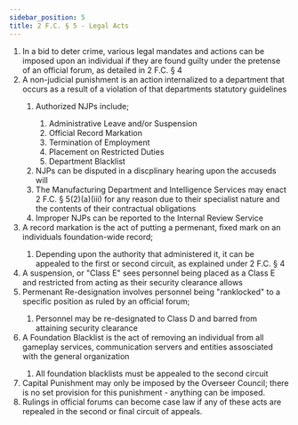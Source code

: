 ```yaml
---
sidebar_position: 5
title: 2 F.C. § 5 - Legal Acts
---
```


<ol>
	<li>In a bid to deter crime, various legal mandates and actions can be imposed upon an individual if they are found guilty under the pretense of an official forum, as detailed in 2 F.C. § 4</li>
	<li>A non-judicial punishment is an action internalized to a department that occurs as a result of a violation of that departments statutory guidelines</li>
	<ol style={{'list-style' : 'lower-alpha'}}>
		<li>Authorized NJPs include;</li>
		<ol style={{'list-style' : 'lower-roman'}}>
			<li>Administrative Leave and/or Suspension</li>
			<li>Official Record Markation</li>
			<li>Termination of Employment</li>
			<li>Placement on Restricted Duties</li>
			<li>Department Blacklist</li>
		</ol>
		<li>NJPs can be disputed in a discplinary hearing upon the accuseds will</li>
		<li>The Manufacturing Department and Intelligence Services may enact 2 F.C. § 5(2)(a)(iii) for any reason due to their specialist nature and the contents of their contractual obligations</li>
		<li>Improper NJPs can be reported to the Internal Review Service</li>
	</ol>
	<li>A record markation is the act of putting a permenant, fixed mark on an individuals foundation-wide record;</li>
	<ol style={{'list-style' : 'lower-alpha'}}>
		<li>Depending upon the authority that administered it, it can be appealed to the first or second circuit, as explained under 2 F.C. § 4</li>
	</ol>
	<li>A suspension, or "Class E" sees personnel being placed as a Class E and restricted from acting as their security clearance allows</li>
	<li>Permenant Re-designation involves personnel being "ranklocked" to a specific position as ruled by an official forum;</li>
	<ol style={{'list-style' : 'lower-alpha'}}>
		<li>Personnel may be re-designated to Class D and barred from attaining security clearance</li>
	</ol>
	<li>A Foundation Blacklist is the act of removing an individual from all gameplay services, communication servers and entities assosciated with the general organization</li>
	<ol style={{'list-style' : 'lower-alpha'}}>
		<li>All foundation blacklists must be appealed to the second circuit</li>
	</ol>
	<li>Capital Punishment may only be imposed by the Overseer Council; there is no set provision for this punishment - anything can be imposed.</li>
	<li>Rulings in official forums can become case law if any of these acts are repealed in the second or final circuit of appeals.</li>
</ol>